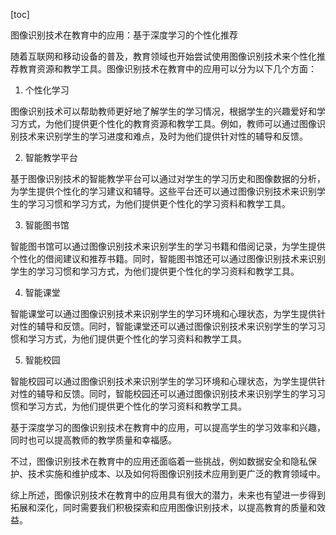 
[toc]                    
                
                
图像识别技术在教育中的应用：基于深度学习的个性化推荐

随着互联网和移动设备的普及，教育领域也开始尝试使用图像识别技术来个性化推荐教育资源和教学工具。图像识别技术在教育中的应用可以分为以下几个方面：

1. 个性化学习

图像识别技术可以帮助教师更好地了解学生的学习情况，根据学生的兴趣爱好和学习方式，为他们提供更个性化的教育资源和教学工具。例如，教师可以通过图像识别技术来识别学生的学习进度和难点，及时为他们提供针对性的辅导和反馈。

2. 智能教学平台

基于图像识别技术的智能教学平台可以通过对学生的学习历史和图像数据的分析，为学生提供个性化的学习建议和辅导。这些平台还可以通过图像识别技术来识别学生的学习习惯和学习方式，为他们提供更个性化的学习资料和教学工具。

3. 智能图书馆

智能图书馆可以通过图像识别技术来识别学生的学习书籍和借阅记录，为学生提供个性化的借阅建议和推荐书籍。同时，智能图书馆还可以通过图像识别技术来识别学生的学习习惯和学习方式，为他们提供更个性化的学习资料和教学工具。

4. 智能课堂

智能课堂可以通过图像识别技术来识别学生的学习环境和心理状态，为学生提供针对性的辅导和反馈。同时，智能课堂还可以通过图像识别技术来识别学生的学习习惯和学习方式，为他们提供更个性化的学习资料和教学工具。

5. 智能校园

智能校园可以通过图像识别技术来识别学生的学习环境和心理状态，为学生提供针对性的辅导和反馈。同时，智能校园还可以通过图像识别技术来识别学生的学习习惯和学习方式，为他们提供更个性化的学习资料和教学工具。

基于深度学习的图像识别技术在教育中的应用，可以提高学生的学习效率和兴趣，同时也可以提高教师的教学质量和幸福感。

不过，图像识别技术在教育中的应用还面临着一些挑战，例如数据安全和隐私保护、技术实施和维护成本、以及如何将图像识别技术应用到更广泛的教育领域中。

综上所述，图像识别技术在教育中的应用具有很大的潜力，未来也有望进一步得到拓展和深化，同时需要我们积极探索和应用图像识别技术，以提高教育的质量和效益。

